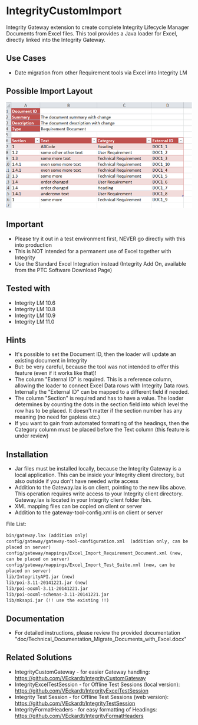 # IntegrityCustomImport
Integrity Gateway extension to create complete Integrity Lifecycle Manager Documents from Excel files. This tool provides a Java loader for Excel, directly linked into the Integrity Gateway. 

## Use Cases
- Date migration from other Requirement tools via Excel into Integrity LM

## Possible Import Layout
![CustomImport](doc/ExcelImport.PNG)

## Important
- Please try it out in a test environment first, NEVER go directly with this into production 
- This is NOT intended for a permanent use of Excel together with Integrity
- Use the Standard Excel Integration instead (Integrity Add On, available from the PTC Software Download Page) 

## Tested with
- Integrity LM 10.6
- Integrity LM 10.8
- Integrity LM 10.9
- Integrity LM 11.0

## Hints
- It's possible to set the Document ID, then the loader will update an existing document in Integrity
- But: be very careful, because the tool was not intended to offer this feature (even if it works like that)!
- The column "External ID" is required. This is a reference column, allowing the loader to connect Excel Data rows with Integrity Data rows. Internally the "External ID" can be mapped to a different field if needed.
- The column "Section" is required and has to have a value. The loader determines by counting the dots in the section field into which level the row has to be placed. It doesn't matter if the section number has any meaning (no need for gapless etc.)
- If you want to gain from automated formatting of the headings, then the Category column must be placed before the Text column (this feature is under review)

## Installation
- Jar files must be installed locally, because the Integrity Gateway is a local application. This can be inside your Integrity client directory, but also outside if you don't have needed write access
- Addition to the Gateway.lax is on client, pointing to the new libs above. This operation requires write access to your Integrity client directory. Gateway.lax is located in your Integrity client folder /bin.
- XML mapping files can be copied on client or server
- Addition to the gateway-tool-config.xml is on client or server

File List:
```
bin/gateway.lax (addition only)
config/gateway/gateway-tool-configuration.xml  (addition only, can be placed on server)
config/gateway/mappings/Excel_Import_Requirement_Document.xml (new, can be placed on server)
config/gateway/mappings/Excel_Import_Test_Suite.xml (new, can be placed on server)
lib/IntegrityAPI.jar (new)
lib/poi-3.11-20141221.jar (new)
lib/poi-ooxml-3.11-20141221.jar
lib/poi-ooxml-schemas-3.11-20141221.jar
lib/mksapi.jar (!! use the existing !!)
```

## Documentation
- For detailed instructions, please review the provided documentation "doc/Technical_Documentation_Migrate_Documents_with_Excel.docx"

## Related Solutions
- IntegrityCustomGateway - for easier Gateway handling: https://github.com/VEckardt/IntegrityCustomGateway
- IntegrityExcelTestSession - for Offline Test Sessions (local version): https://github.com/VEckardt/IntegrityExcelTestSession
- Integrity Test Session - for Offline Test Sessions (web version): https://github.com/VEckardt/IntegrityTestSession
- IntegrityFormatHeaders - for easy formatting of Headings: https://github.com/VEckardt/IntegrityFormatHeaders
